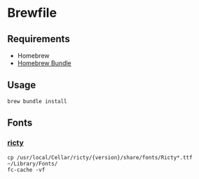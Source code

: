 # Brewfile

## Requirements

- Homebrew
- [Homebrew Bundle](https://github.com/Homebrew/homebrew-bundle)

## Usage

```
brew bundle install
```

## Fonts

### [ricty](https://github.com/sanemat/homebrew-font)

```
cp /usr/local/Cellar/ricty/{version}/share/fonts/Ricty*.ttf ~/Library/Fonts/
fc-cache -vf
```